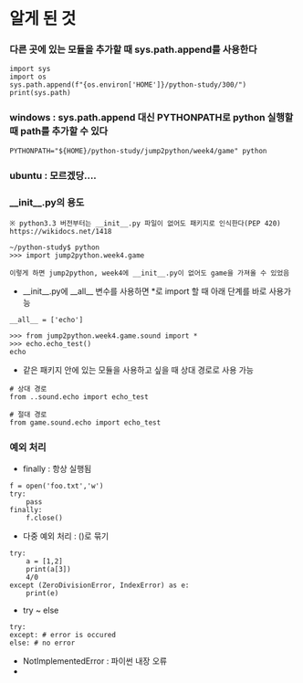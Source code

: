 # 알게 된 것

### 다른 곳에 있는 모듈을 추가할 때 sys.path.append를 사용한다
```
import sys
import os
sys.path.append(f"{os.environ['HOME']}/python-study/300/")
print(sys.path)
```

### windows : sys.path.append 대신 PYTHONPATH로 python 실행할 때 path를 추가할 수 있다
```
PYTHONPATH="${HOME}/python-study/jump2python/week4/game" python
```

### ubuntu : 모르겠당....

### \_\_init__.py의 용도
```
※ python3.3 버전부터는 __init__.py 파일이 없어도 패키지로 인식한다(PEP 420)
https://wikidocs.net/1418

~/python-study$ python
>>> import jump2python.week4.game

이렇게 하면 jump2python, week4에 __init__.py이 없어도 game을 가져올 수 있었음
```
- \_\_init__.py에 \_\_all__ 변수를 사용하면 *로 import 할 때 아래 단계를 바로 사용가능
```
__all__ = ['echo']

>>> from jump2python.week4.game.sound import *
>>> echo.echo_test()
echo
```
- 같은 패키지 안에 있는 모듈을 사용하고 싶을 때 상대 경로로 사용 가능
```
# 상대 경로
from ..sound.echo import echo_test

# 절대 경로
from game.sound.echo import echo_test
```

### 예외 처리
- finally : 항상 실행됨 
```
f = open('foo.txt','w')
try: 
    pass
finally:
    f.close()
```
- 다중 예외 처리 : ()로 묶기
```
try:
    a = [1,2]
    print(a[3])
    4/0
except (ZeroDivisionError, IndexError) as e:
    print(e)
```
- try ~ else
```
try:
except: # error is occured
else: # no error
```
- NotImplementedError : 파이썬 내장 오류
- 

